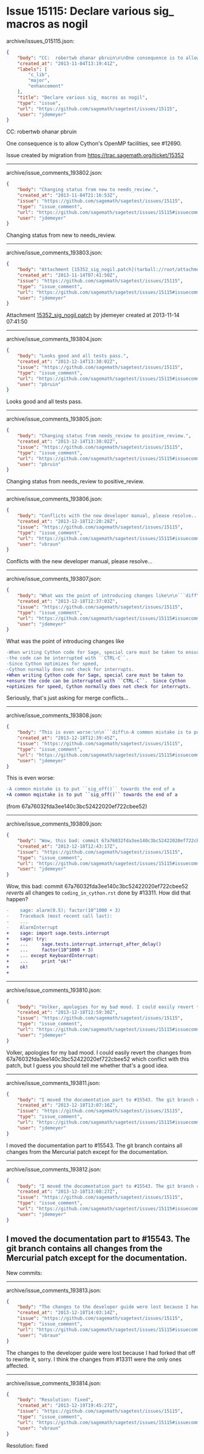 # Issue 15115: Declare various sig_ macros as nogil

archive/issues_015115.json:
```json
{
    "body": "CC:  robertwb ohanar pbruin\n\nOne consequence is to allow Cython's OpenMP facilities, see #12690.\n\nIssue created by migration from https://trac.sagemath.org/ticket/15352\n\n",
    "created_at": "2013-11-04T13:19:41Z",
    "labels": [
        "c_lib",
        "major",
        "enhancement"
    ],
    "title": "Declare various sig_ macros as nogil",
    "type": "issue",
    "url": "https://github.com/sagemath/sagetest/issues/15115",
    "user": "jdemeyer"
}
```
CC:  robertwb ohanar pbruin

One consequence is to allow Cython's OpenMP facilities, see #12690.

Issue created by migration from https://trac.sagemath.org/ticket/15352





---

archive/issue_comments_193802.json:
```json
{
    "body": "Changing status from new to needs_review.",
    "created_at": "2013-11-04T21:16:53Z",
    "issue": "https://github.com/sagemath/sagetest/issues/15115",
    "type": "issue_comment",
    "url": "https://github.com/sagemath/sagetest/issues/15115#issuecomment-193802",
    "user": "jdemeyer"
}
```

Changing status from new to needs_review.



---

archive/issue_comments_193803.json:
```json
{
    "body": "Attachment [15352_sig_nogil.patch](tarball://root/attachments/some-uuid/ticket15352/15352_sig_nogil.patch) by jdemeyer created at 2013-11-14 07:41:50",
    "created_at": "2013-11-14T07:41:50Z",
    "issue": "https://github.com/sagemath/sagetest/issues/15115",
    "type": "issue_comment",
    "url": "https://github.com/sagemath/sagetest/issues/15115#issuecomment-193803",
    "user": "jdemeyer"
}
```

Attachment [15352_sig_nogil.patch](tarball://root/attachments/some-uuid/ticket15352/15352_sig_nogil.patch) by jdemeyer created at 2013-11-14 07:41:50



---

archive/issue_comments_193804.json:
```json
{
    "body": "Looks good and all tests pass.",
    "created_at": "2013-12-14T13:38:02Z",
    "issue": "https://github.com/sagemath/sagetest/issues/15115",
    "type": "issue_comment",
    "url": "https://github.com/sagemath/sagetest/issues/15115#issuecomment-193804",
    "user": "pbruin"
}
```

Looks good and all tests pass.



---

archive/issue_comments_193805.json:
```json
{
    "body": "Changing status from needs_review to positive_review.",
    "created_at": "2013-12-14T13:38:02Z",
    "issue": "https://github.com/sagemath/sagetest/issues/15115",
    "type": "issue_comment",
    "url": "https://github.com/sagemath/sagetest/issues/15115#issuecomment-193805",
    "user": "pbruin"
}
```

Changing status from needs_review to positive_review.



---

archive/issue_comments_193806.json:
```json
{
    "body": "Conflicts with the new developer manual, please resolve...",
    "created_at": "2013-12-18T12:20:28Z",
    "issue": "https://github.com/sagemath/sagetest/issues/15115",
    "type": "issue_comment",
    "url": "https://github.com/sagemath/sagetest/issues/15115#issuecomment-193806",
    "user": "vbraun"
}
```

Conflicts with the new developer manual, please resolve...



---

archive/issue_comments_193807.json:
```json
{
    "body": "What was the point of introducing changes like\n\n```diff\n-When writing Cython code for Sage, special care must be taken to ensure\n-the code can be interrupted with ``CTRL-C``.\n-Since Cython optimizes for speed,\n-Cython normally does not check for interrupts.\n+When writing Cython code for Sage, special care must be taken to\n+ensure the code can be interrupted with ``CTRL-C``.  Since Cython\n+optimizes for speed, Cython normally does not check for interrupts.\n```\n\n\nSeriously, that's just asking for merge conflicts...",
    "created_at": "2013-12-18T12:37:03Z",
    "issue": "https://github.com/sagemath/sagetest/issues/15115",
    "type": "issue_comment",
    "url": "https://github.com/sagemath/sagetest/issues/15115#issuecomment-193807",
    "user": "jdemeyer"
}
```

What was the point of introducing changes like

```diff
-When writing Cython code for Sage, special care must be taken to ensure
-the code can be interrupted with ``CTRL-C``.
-Since Cython optimizes for speed,
-Cython normally does not check for interrupts.
+When writing Cython code for Sage, special care must be taken to
+ensure the code can be interrupted with ``CTRL-C``.  Since Cython
+optimizes for speed, Cython normally does not check for interrupts.
```


Seriously, that's just asking for merge conflicts...



---

archive/issue_comments_193808.json:
```json
{
    "body": "This is even worse:\n\n```diff\n-A common mistake is to put ``sig_off()`` towards the end of a\n+A common mqistake is to put ``sig_off()`` towards the end of a\n```\n\n(from 67a76032fda3ee140c3bc52422020ef722cbee52)",
    "created_at": "2013-12-18T12:39:45Z",
    "issue": "https://github.com/sagemath/sagetest/issues/15115",
    "type": "issue_comment",
    "url": "https://github.com/sagemath/sagetest/issues/15115#issuecomment-193808",
    "user": "jdemeyer"
}
```

This is even worse:

```diff
-A common mistake is to put ``sig_off()`` towards the end of a
+A common mqistake is to put ``sig_off()`` towards the end of a
```

(from 67a76032fda3ee140c3bc52422020ef722cbee52)



---

archive/issue_comments_193809.json:
```json
{
    "body": "Wow, this bad: commit 67a76032fda3ee140c3bc52422020ef722cbee52 *reverts* all changes to `coding_in_cython.rst` done by #13311. How did that happen?\n\n```diff\n-    sage: alarm(0.5); factor(10^1000 + 3)\n-    Traceback (most recent call last):\n-    ...\n-    AlarmInterrupt\n+    sage: import sage.tests.interrupt\n+    sage: try:\n+    ...     sage.tests.interrupt.interrupt_after_delay()\n+    ...     factor(10^1000 + 3)\n+    ... except KeyboardInterrupt:\n+    ...     print \"ok!\"\n+    ok!\n+\n```\n",
    "created_at": "2013-12-18T12:43:17Z",
    "issue": "https://github.com/sagemath/sagetest/issues/15115",
    "type": "issue_comment",
    "url": "https://github.com/sagemath/sagetest/issues/15115#issuecomment-193809",
    "user": "jdemeyer"
}
```

Wow, this bad: commit 67a76032fda3ee140c3bc52422020ef722cbee52 *reverts* all changes to `coding_in_cython.rst` done by #13311. How did that happen?

```diff
-    sage: alarm(0.5); factor(10^1000 + 3)
-    Traceback (most recent call last):
-    ...
-    AlarmInterrupt
+    sage: import sage.tests.interrupt
+    sage: try:
+    ...     sage.tests.interrupt.interrupt_after_delay()
+    ...     factor(10^1000 + 3)
+    ... except KeyboardInterrupt:
+    ...     print "ok!"
+    ok!
+
```




---

archive/issue_comments_193810.json:
```json
{
    "body": "Volker, apologies for my bad mood. I could easily revert the changes from 67a76032fda3ee140c3bc52422020ef722cbee52 which conflict with this patch, but I guess you should tell me whether that's a good idea.",
    "created_at": "2013-12-18T12:59:30Z",
    "issue": "https://github.com/sagemath/sagetest/issues/15115",
    "type": "issue_comment",
    "url": "https://github.com/sagemath/sagetest/issues/15115#issuecomment-193810",
    "user": "jdemeyer"
}
```

Volker, apologies for my bad mood. I could easily revert the changes from 67a76032fda3ee140c3bc52422020ef722cbee52 which conflict with this patch, but I guess you should tell me whether that's a good idea.



---

archive/issue_comments_193811.json:
```json
{
    "body": "I moved the documentation part to #15543. The git branch contains all changes from the Mercurial patch except for the documentation.",
    "created_at": "2013-12-18T13:07:16Z",
    "issue": "https://github.com/sagemath/sagetest/issues/15115",
    "type": "issue_comment",
    "url": "https://github.com/sagemath/sagetest/issues/15115#issuecomment-193811",
    "user": "jdemeyer"
}
```

I moved the documentation part to #15543. The git branch contains all changes from the Mercurial patch except for the documentation.



---

archive/issue_comments_193812.json:
```json
{
    "body": "I moved the documentation part to #15543. The git branch contains all changes from the Mercurial patch except for the documentation.\n----\nNew commits:",
    "created_at": "2013-12-18T13:08:27Z",
    "issue": "https://github.com/sagemath/sagetest/issues/15115",
    "type": "issue_comment",
    "url": "https://github.com/sagemath/sagetest/issues/15115#issuecomment-193812",
    "user": "jdemeyer"
}
```

I moved the documentation part to #15543. The git branch contains all changes from the Mercurial patch except for the documentation.
----
New commits:



---

archive/issue_comments_193813.json:
```json
{
    "body": "The changes to the developer guide were lost because I had forked that off to rewrite it, sorry. I think the changes from #13311 were the only ones affected.",
    "created_at": "2013-12-18T14:03:14Z",
    "issue": "https://github.com/sagemath/sagetest/issues/15115",
    "type": "issue_comment",
    "url": "https://github.com/sagemath/sagetest/issues/15115#issuecomment-193813",
    "user": "vbraun"
}
```

The changes to the developer guide were lost because I had forked that off to rewrite it, sorry. I think the changes from #13311 were the only ones affected.



---

archive/issue_comments_193814.json:
```json
{
    "body": "Resolution: fixed",
    "created_at": "2013-12-19T19:45:27Z",
    "issue": "https://github.com/sagemath/sagetest/issues/15115",
    "type": "issue_comment",
    "url": "https://github.com/sagemath/sagetest/issues/15115#issuecomment-193814",
    "user": "vbraun"
}
```

Resolution: fixed
